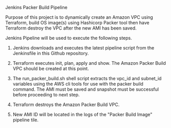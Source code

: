 Jenkins Packer Build Pipeline

Purpose of this project is to dynamically create an Amazon VPC using Terraform, build OS image(s) using Hashicorp Packer tool then have Terraform destroy the VPC after the new AMI has been saved.

Jenkins Pipeline will be used to execute the following steps.

1) Jenkins downloads and executes the latest pipeline script from the Jenkinsfile in this Github repository.

2) Terraform executes init, plan, apply and show. The Amazon Packer Build VPC should be created at this point.  

3) The run_packer_build.sh shell script extracts the vpc_id and subnet_id variables using the AWS cli tools for use with the packer build command. The AMI must be saved and snapshot must be successful before proceeding to next step.

4) Terraform destroys the Amazon Packer Build VPC.
 
5) New AMI ID will be located in the logs of the "Packer Build Image" pipeline tile.
